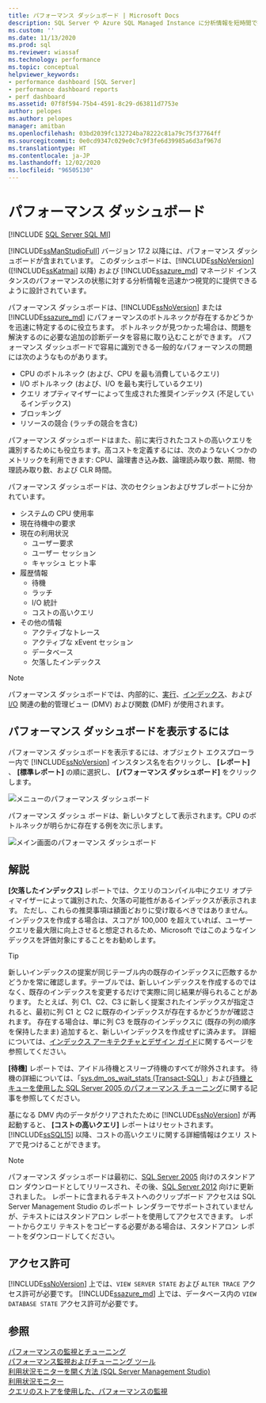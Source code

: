 ```yaml
---
title: パフォーマンス ダッシュボード | Microsoft Docs
description: SQL Server や Azure SQL Managed Instance に分析情報を短時間で提供する SQL Server Management Studio パフォーマンス ダッシュボードについて学習します。
ms.custom: ''
ms.date: 11/13/2020
ms.prod: sql
ms.reviewer: wiassaf
ms.technology: performance
ms.topic: conceptual
helpviewer_keywords:
- performance dashboard [SQL Server]
- performance dashboard reports
- perf dashboard
ms.assetid: 07f8f594-75b4-4591-8c29-d63811d7753e
author: pelopes
ms.author: pelopes
manager: amitban
ms.openlocfilehash: 03bd2039fc132724ba78222c81a79c75f37764ff
ms.sourcegitcommit: 0e0cd9347c029e0c7c9f3fe6d39985a6d3af967d
ms.translationtype: HT
ms.contentlocale: ja-JP
ms.lasthandoff: 12/02/2020
ms.locfileid: "96505130"
---
```

# <a name="performance-dashboard"></a>パフォーマンス ダッシュボード
[!INCLUDE [SQL Server SQL MI](../../includes/applies-to-version/sql-asdbmi.md)]

[!INCLUDE[ssManStudioFull](../../includes/ssmanstudiofull-md.md)] バージョン 17.2 以降には、パフォーマンス ダッシュボードが含まれています。 このダッシュボードは、[!INCLUDE[ssNoVersion](../../includes/ssnoversion-md.md)] ([!INCLUDE[ssKatmai](../../includes/ssKatmai-md.md)] 以降) および [!INCLUDE[ssazure_md](../../includes/ssazure_md.md)] マネージド インスタンスのパフォーマンスの状態に対する分析情報を迅速かつ視覚的に提供できるように設計されています。 

パフォーマンス ダッシュボードは、[!INCLUDE[ssNoVersion](../../includes/ssnoversion-md.md)] または [!INCLUDE[ssazure_md](../../includes/ssazure_md.md)] にパフォーマンスのボトルネックが存在するかどうかを迅速に特定するのに役立ちます。 ボトルネックが見つかった場合は、問題を解決するのに必要な追加の診断データを容易に取り込むことができます。 パフォーマンス ダッシュボードで容易に識別できる一般的なパフォーマンスの問題には次のようなものがあります。
-  CPU のボトルネック (および、CPU を最も消費しているクエリ)
-  I/O ボトルネック (および、I/O を最も実行しているクエリ)
-  クエリ オプティマイザーによって生成された推奨インデックス (不足しているインデックス)
-  ブロッキング
-  リソースの競合 (ラッチの競合を含む)

パフォーマンス ダッシュボードはまた、前に実行されたコストの高いクエリを識別するためにも役立ちます。高コストを定義するには、次のようないくつかのメトリックを利用できます: CPU、論理書き込み数、論理読み取り数、期間、物理読み取り数、および CLR 時間。

パフォーマンス ダッシュボードは、次のセクションおよびサブレポートに分かれています。
-  システムの CPU 使用率
-  現在待機中の要求
-  現在の利用状況
   -  ユーザー要求
   -  ユーザー セッション
   -  キャッシュ ヒット率
-  履歴情報
   -  待機
   -  ラッチ
   -  I/O 統計
   -  コストの高いクエリ
- その他の情報
  -  アクティブなトレース
  -  アクティブな xEvent セッション
  -  データベース
  -  欠落したインデックス

> [!NOTE] 
> パフォーマンス ダッシュボードでは、内部的に、[実行](../../relational-databases/system-dynamic-management-views/execution-related-dynamic-management-views-and-functions-transact-sql.md)、[インデックス](../../relational-databases/system-dynamic-management-views/index-related-dynamic-management-views-and-functions-transact-sql.md)、および [I/O](../../relational-databases/system-dynamic-management-views/i-o-related-dynamic-management-views-and-functions-transact-sql.md) 関連の動的管理ビュー (DMV) および関数 (DMF) が使用されます。

## <a name="to-view-the-performance-dashboard"></a>パフォーマンス ダッシュボードを表示するには 
  
パフォーマンス ダッシュボードを表示するには、オブジェクト エクスプローラー内で [!INCLUDE[ssNoVersion](../../includes/ssnoversion-md.md)] インスタンス名を右クリックし、 **[レポート]** 、 **[標準レポート]** の順に選択し、 **[パフォーマンス ダッシュボード]** をクリックします。  
  
![メニューのパフォーマンス ダッシュボード](../../relational-databases/performance/media/perf_dashboard_ssms.png "メニューのパフォーマンス ダッシュボード")  
  
パフォーマンス ダッシュ ボードは、新しいタブとして表示されます。CPU のボトルネックが明らかに存在する例を次に示します。  
  
![メイン画面のパフォーマンス ダッシュボード](../../relational-databases/performance/media/perf_dashboard.png "メイン画面のパフォーマンス ダッシュボード")  
  
## <a name="remarks"></a>解説
**[欠落したインデックス]** レポートでは、クエリのコンパイル中にクエリ オプティマイザーによって識別された、欠落の可能性があるインデックスが表示されます。 ただし、これらの推奨事項は額面どおりに受け取るべきではありません。 インデックスを作成する場合は、スコアが 100,000 を超えていれば、ユーザー クエリを最大限に向上させると想定されるため、Microsoft ではこのようなインデックスを評価対象にすることをお勧めします。 

> [!TIP]
> 新しいインデックスの提案が同じテーブル内の既存のインデックスに匹敵するかどうかを常に確認します。テーブルでは、新しいインデックスを作成するのではなく、既存のインデックスを変更するだけで実際に同じ結果が得られることがあります。 たとえば、列 C1、C2、C3 に新しく提案されたインデックスが指定されると、最初に列 C1 と C2 に既存のインデックスが存在するかどうかが確認されます。 存在する場合は、単に列 C3 を既存のインデックスに (既存の列の順序を保持したまま) 追加すると、新しいインデックスを作成せずに済みます。
> 詳細については、[インデックス アーキテクチャとデザイン ガイド](../../relational-databases/sql-server-index-design-guide.md)に関するページを参照してください。

**[待機]** レポートでは、アイドル待機とスリープ待機のすべてが除外されます。 待機の詳細については、「[sys.dm_os_wait_stats &#40;Transact-SQL&#41; ](../../relational-databases/system-dynamic-management-views/sys-dm-os-wait-stats-transact-sql.md)」および[待機とキューを使用した SQL Server 2005 のパフォーマンス チューニング](https://download.microsoft.com/download/4/7/a/47a548b9-249e-484c-abd7-29f31282b04d/performance_tuning_waits_queues.doc)に関する記事を参照してください。

基になる DMV 内のデータがクリアされたために [!INCLUDE[ssNoVersion](../../includes/ssnoversion-md.md)] が再起動すると、 **[コストの高いクエリ]** レポートはリセットされます。 [!INCLUDE[ssSQL15](../../includes/sssql15-md.md)] 以降、コストの高いクエリに関する詳細情報はクエリ ストアで見つけることができます。 


> [!NOTE]
> パフォーマンス ダッシュボードは最初に、[SQL Server 2005](https://techcommunity.microsoft.com/t5/SQL-Server-Support/SQL-Server-2005-Performance-Dashboard-Reports/ba-p/315415) 向けのスタンドアロン ダウンロードとしてリリースされ、その後、[SQL Server 2012](https://www.microsoft.com/download/details.aspx?id=29063) 向けに更新されました。 レポートに含まれるテキストへのクリップボード アクセスは SQL Server Management Studio のレポート レンダラーでサポートされていませんが、テキストにはスタンドアロン レポートを使用してアクセスできます。  レポートからクエリ テキストをコピーする必要がある場合は、スタンドアロン レポートをダウンロードしてください。

## <a name="permissions"></a>アクセス許可  
[!INCLUDE[ssNoVersion](../../includes/ssnoversion-md.md)] 上では、`VIEW SERVER STATE` および `ALTER TRACE` アクセス許可が必要です。 [!INCLUDE[ssazure_md](../../includes/ssazure_md.md)] 上では、データベース内の `VIEW DATABASE STATE` アクセス許可が必要です。

## <a name="see-also"></a>参照  
 [パフォーマンスの監視とチューニング](../../relational-databases/performance/monitor-and-tune-for-performance.md)     
 [パフォーマンス監視およびチューニング ツール](../../relational-databases/performance/performance-monitoring-and-tuning-tools.md)     
 [利用状況モニターを開く方法 &#40;SQL Server Management Studio&#41;](../../relational-databases/performance-monitor/open-activity-monitor-sql-server-management-studio.md)     
 [利用状況モニター](../../relational-databases/performance-monitor/activity-monitor.md)     
 [クエリのストアを使用した、パフォーマンスの監視](../../relational-databases/performance/monitoring-performance-by-using-the-query-store.md)     
